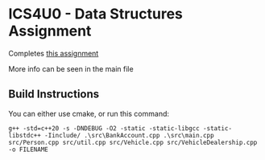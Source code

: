 # ICS4U0 - Data Structures Assignment
Completes [this assignment](https://github.com/johnfraserss/ICS4U/wiki/Data-Structures)

More info can be seen in the main file

## Build Instructions
You can either use cmake, or run this command:

```shell
g++ -std=c++20 -s -DNDEBUG -O2 -static -static-libgcc -static-libstdc++ -Iinclude/ .\src\BankAccount.cpp .\src\main.cpp src/Person.cpp src/util.cpp src/Vehicle.cpp src/VehicleDealership.cpp -o FILENAME
```